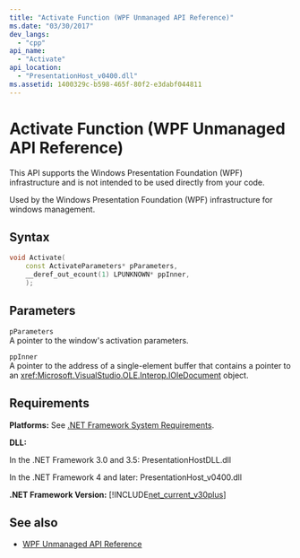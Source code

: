 ```yaml
---
title: "Activate Function (WPF Unmanaged API Reference)"
ms.date: "03/30/2017"
dev_langs:
  - "cpp"
api_name:
  - "Activate"
api_location:
  - "PresentationHost_v0400.dll"
ms.assetid: 1400329c-b598-465f-80f2-e3dabf044811
---
```


# Activate Function (WPF Unmanaged API Reference)

This API supports the Windows Presentation Foundation (WPF) infrastructure and is not intended to be used directly from your code.

Used by the Windows Presentation Foundation (WPF) infrastructure for windows management.

## Syntax

```cpp
void Activate(
    const ActivateParameters* pParameters,
    __deref_out_ecount(1) LPUNKNOWN* ppInner,
    );
```

## Parameters

`pParameters`\
A pointer to the window's activation parameters.

`ppInner`\
A pointer to the address of a single-element buffer that contains a pointer to an <xref:Microsoft.VisualStudio.OLE.Interop.IOleDocument> object.

## Requirements

**Platforms:** See [.NET Framework System Requirements](../../get-started/system-requirements.md).

**DLL:**

In the .NET Framework 3.0 and 3.5: PresentationHostDLL.dll

In the .NET Framework 4 and later: PresentationHost_v0400.dll

**.NET Framework Version:** [!INCLUDE[net_current_v30plus](../../../../includes/net-current-v30plus-md.md)]

## See also

- [WPF Unmanaged API Reference](wpf-unmanaged-api-reference.md)
